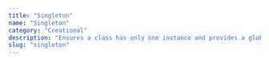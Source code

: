 ```yaml
---
title: "Singleton"
name: "Singleton"
category: "Creational"
description: "Ensures a class has only one instance and provides a global access point."
slug: "singleton"
---
```

